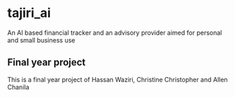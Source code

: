 # tajiri_ai

An AI based financial tracker and an advisory provider aimed for personal and small business use

## Final year project
This is a final year project of Hassan Waziri, Christine Christopher and Allen Chanila 
